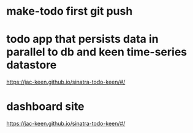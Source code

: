 # make-todo first git push

# todo app that persists data in parallel to db and keen time-series datastore
https://jac-keen.github.io/sinatra-todo-keen/#/

# dashboard site
https://jac-keen.github.io/sinatra-todo-keen/#/
